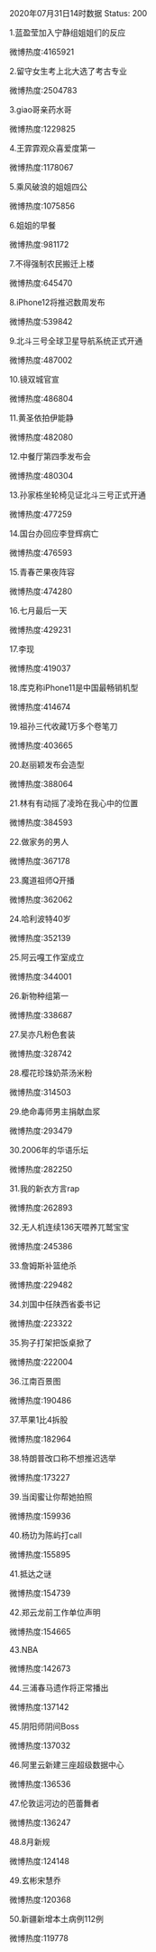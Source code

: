2020年07月31日14时数据
Status: 200

1.蓝盈莹加入宁静组姐姐们的反应

微博热度:4165921

2.留守女生考上北大选了考古专业

微博热度:2504783

3.giao哥亲药水哥

微博热度:1229825

4.王霏霏观众喜爱度第一

微博热度:1178067

5.乘风破浪的姐姐四公

微博热度:1075856

6.姐姐的早餐

微博热度:981172

7.不得强制农民搬迁上楼

微博热度:645470

8.iPhone12将推迟数周发布

微博热度:539842

9.北斗三号全球卫星导航系统正式开通

微博热度:487002

10.镜双城官宣

微博热度:486804

11.黄圣依拍伊能静

微博热度:482080

12.中餐厅第四季发布会

微博热度:480304

13.孙家栋坐轮椅见证北斗三号正式开通

微博热度:477259

14.国台办回应李登辉病亡

微博热度:476593

15.青春芒果夜阵容

微博热度:474280

16.七月最后一天

微博热度:429231

17.李现

微博热度:419037

18.库克称iPhone11是中国最畅销机型

微博热度:414674

19.祖孙三代收藏1万多个卷笔刀

微博热度:403665

20.赵丽颖发布会造型

微博热度:388064

21.林有有动摇了凌玲在我心中的位置

微博热度:384593

22.做家务的男人

微博热度:367178

23.魔道祖师Q开播

微博热度:362062

24.哈利波特40岁

微博热度:352139

25.阿云嘎工作室成立

微博热度:344001

26.新物种组第一

微博热度:338687

27.吴亦凡粉色套装

微博热度:328742

28.樱花珍珠奶茶汤米粉

微博热度:314503

29.绝命毒师男主捐献血浆

微博热度:293479

30.2006年的华语乐坛

微博热度:282250

31.我的新衣方言rap

微博热度:262893

32.无人机连续136天喂养兀鹫宝宝

微博热度:245386

33.詹姆斯补篮绝杀

微博热度:229482

34.刘国中任陕西省委书记

微博热度:223322

35.狗子打架把饭桌掀了

微博热度:222004

36.江南百景图

微博热度:190486

37.苹果1比4拆股

微博热度:182964

38.特朗普改口称不想推迟选举

微博热度:173227

39.当闺蜜让你帮她拍照

微博热度:159936

40.杨玏为陈屿打call

微博热度:155895

41.抵达之谜

微博热度:154739

42.郑云龙前工作单位声明

微博热度:154665

43.NBA

微博热度:142673

44.三浦春马遗作将正常播出

微博热度:137142

45.阴阳师阴间Boss

微博热度:137032

46.阿里云新建三座超级数据中心

微博热度:136536

47.伦敦运河边的芭蕾舞者

微博热度:136247

48.8月新规

微博热度:124148

49.玄彬宋慧乔

微博热度:120368

50.新疆新增本土病例112例

微博热度:119778

